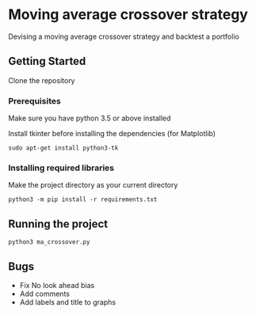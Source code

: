 # Moving average crossover strategy

Devising a moving average crossover strategy and backtest a portfolio

## Getting Started

Clone the repository

### Prerequisites

Make sure you have python 3.5 or above installed

Install tkinter before installing the dependencies (for Matplotlib)

```
sudo apt-get install python3-tk
```

### Installing required libraries

Make the project directory as your current directory

```
python3 -m pip install -r requirements.txt
```

## Running the project

```
python3 ma_crossover.py
```

## Bugs

* Fix No look ahead bias
* Add comments
* Add labels and title to graphs